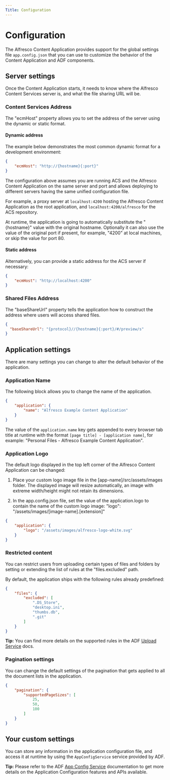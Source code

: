 ```yaml
---
Title: Configuration
---
```


# Configuration

The Alfresco Content Application provides support for the global settings file `app.config.json` that you can use to customize the behavior of the Content Application and ADF components.

## Server settings

Once the Content Application starts, it needs to know where the Alfresco Content Services server is, and what the file sharing URL will be.

### Content Services Address

The "ecmHost" property allows you to set the address of the server using the dynamic or static format.

#### Dynamic address

The example below demonstrates the most common dynamic format for a development environment:

```json
{
    "ecmHost": "http://{hostname}{:port}"
}
```

The configuration above assumes you are running ACS and the Alfresco Content Application on the same server and port
and allows deploying to different servers having the same unified configuration file.

For example, a proxy server at `localhost:4200` hosting the Alfresco Content Application as the root application,
and `localhost:4200/alfresco` for the ACS repository.

At runtime, the application is going to automatically substitute the "{hostname}" value with the original hostname.
Optionally it can also use the value of the original port if present, for example, "4200" at local machines, or skip the value for port 80.

#### Static address

Alternatively, you can provide a static address for the ACS server if necessary:

```json
{
    "ecmHost": "http://localhost:4200"
}
```

### Shared Files Address

The "baseShareUrl" property tells the application how to construct the address where users will access shared files.

```json
{
  "baseShareUrl": "{protocol}//{hostname}{:port}/#/preview/s"
}
```

## Application settings

There are many settings you can change to alter the default behavior of the application.

### Application Name

The following block allows you to change the name of the application.

```json
{
    "application": {
        "name": "Alfresco Example Content Application"
    }
}
```

The value of the `application.name` key gets appended to every browser tab title at runtime
with the format `[page title] - [application name]`,
for example: "Personal Files - Alfresco Example Content Application".

### Application Logo

The default logo displayed in the top left corner of the Alfresco Content Application can be changed:

1. Place your custom logo image file in the [app-name]/src/assets/images folder. The displayed image will resize automatically, an image with extreme width/height might not retain its dimensions.

2. In the app.config.json file, set the value of the application.logo to contain the name of the custom logo image: "logo": "/assets/images/[image-name].[extension]"

```json
{
    "application": {
        "logo": "/assets/images/alfresco-logo-white.svg"
    }
}
```

### Restricted content

You can restrict users from uploading certain types of files and folders by setting or extending the list of rules at the "files.excluded" path.

By default, the application ships with the following rules already predefined:

```json
{
    "files": {
        "excluded": [
            ".DS_Store",
            "desktop.ini",
            "thumbs.db",
            ".git"
        ]
    }
}
```

**Tip:** You can find more details on the supported rules in the ADF [Upload Service](https://www.alfresco.com/abn/adf/docs/core/services/upload.service/) docs.

### Pagination settings

You can change the default settings of the pagination that gets applied to all the document lists in the application.

```json
{
    "pagination": {
        "supportedPageSizes": [
            25,
            50,
            100
        ]
    }
}
```

## Your custom settings

You can store any information in the application configuration file, and access it at runtime by using the `AppConfigService` service provided by ADF.

**Tip:** Please refer to the ADF
[App Config Service](https://www.alfresco.com/abn/adf/docs/core/services/app-config.service/) documentation to get more details on the Application Configuration features and APIs available.
